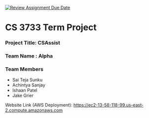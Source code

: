 [![Review Assignment Due Date](https://classroom.github.com/assets/deadline-readme-button-22041afd0340ce965d47ae6ef1cefeee28c7c493a6346c4f15d667ab976d596c.svg)](https://classroom.github.com/a/Ir_lyZaZ)
# CS 3733 Term Project
### Project Title: CSAssist
### Team Name :  Alpha
### Team Members 
* Sai Teja Sunku
* Achintya Sanjay
* Ishaan Patel
* Jake Grier

Website Link (AWS Deployment): 
https://ec2-13-58-118-99.us-east-2.compute.amazonaws.com
